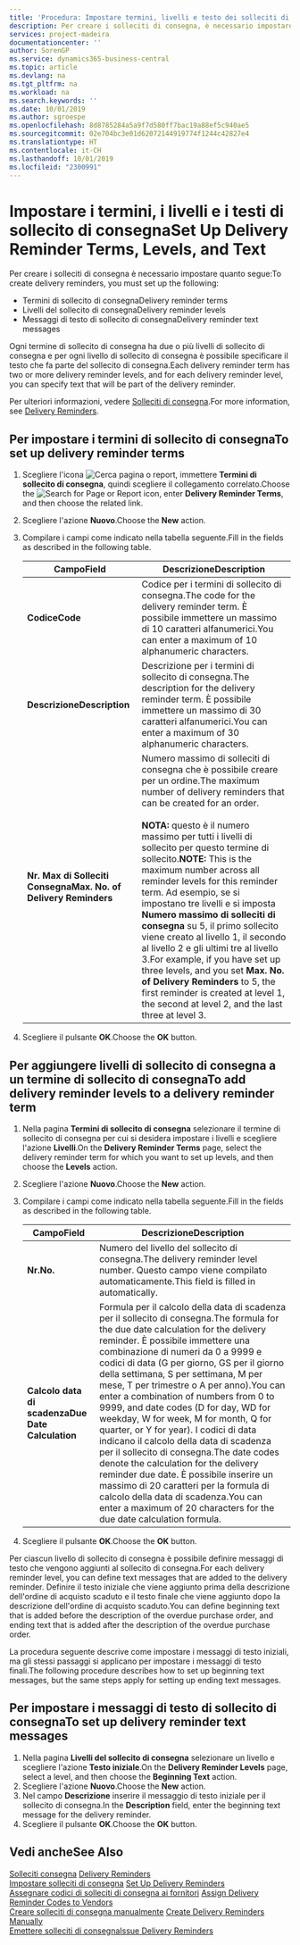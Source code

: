 ```yaml
---
title: 'Procedura: Impostare termini, livelli e testo dei solleciti di consegna'
description: Per creare i solleciti di consegna, è necessario impostare i termini, i livelli e i testi dei solleciti di consegna. messaggi
services: project-madeira
documentationcenter: ''
author: SorenGP
ms.service: dynamics365-business-central
ms.topic: article
ms.devlang: na
ms.tgt_pltfrm: na
ms.workload: na
ms.search.keywords: ''
ms.date: 10/01/2019
ms.author: sgroespe
ms.openlocfilehash: 8d8785284a5a9f7d580ff7bac19a88ef5c940ae5
ms.sourcegitcommit: 02e704bc3e01d62072144919774f1244c42827e4
ms.translationtype: HT
ms.contentlocale: it-CH
ms.lasthandoff: 10/01/2019
ms.locfileid: "2300991"
---
```

# <a name="set-up-delivery-reminder-terms-levels-and-text"></a><span data-ttu-id="78c75-104">Impostare i termini, i livelli e i testi di sollecito di consegna</span><span class="sxs-lookup"><span data-stu-id="78c75-104">Set Up Delivery Reminder Terms, Levels, and Text</span></span>
<span data-ttu-id="78c75-105">Per creare i solleciti di consegna è necessario impostare quanto segue:</span><span class="sxs-lookup"><span data-stu-id="78c75-105">To create delivery reminders, you must set up the following:</span></span>  

- <span data-ttu-id="78c75-106">Termini di sollecito di consegna</span><span class="sxs-lookup"><span data-stu-id="78c75-106">Delivery reminder terms</span></span>  
- <span data-ttu-id="78c75-107">Livelli del sollecito di consegna</span><span class="sxs-lookup"><span data-stu-id="78c75-107">Delivery reminder levels</span></span>  
- <span data-ttu-id="78c75-108">Messaggi di testo di sollecito di consegna</span><span class="sxs-lookup"><span data-stu-id="78c75-108">Delivery reminder text messages</span></span>  

<span data-ttu-id="78c75-109">Ogni termine di sollecito di consegna ha due o più livelli di sollecito di consegna e per ogni livello di sollecito di consegna è possibile specificare il testo che fa parte del sollecito di consegna.</span><span class="sxs-lookup"><span data-stu-id="78c75-109">Each delivery reminder term has two or more delivery reminder levels, and for each delivery reminder level, you can specify text that will be part of the delivery reminder.</span></span>  

<span data-ttu-id="78c75-110">Per ulteriori informazioni, vedere [Solleciti di consegna](delivery-reminders.md).</span><span class="sxs-lookup"><span data-stu-id="78c75-110">For more information, see [Delivery Reminders](delivery-reminders.md).</span></span>  

## <a name="to-set-up-delivery-reminder-terms"></a><span data-ttu-id="78c75-111">Per impostare i termini di sollecito di consegna</span><span class="sxs-lookup"><span data-stu-id="78c75-111">To set up delivery reminder terms</span></span>  

1.  <span data-ttu-id="78c75-112">Scegliere l'icona ![Cerca pagina o report](../../media/ui-search/search_small.png "icona Cerca pagina o report"), immettere **Termini di sollecito di consegna**, quindi scegliere il collegamento correlato.</span><span class="sxs-lookup"><span data-stu-id="78c75-112">Choose the ![Search for Page or Report](../../media/ui-search/search_small.png "Search for Page or Report icon") icon, enter **Delivery Reminder Terms**, and then choose the related link.</span></span>  
2.  <span data-ttu-id="78c75-113">Scegliere l'azione **Nuovo**.</span><span class="sxs-lookup"><span data-stu-id="78c75-113">Choose the **New** action.</span></span>  
3.  <span data-ttu-id="78c75-114">Compilare i campi come indicato nella tabella seguente.</span><span class="sxs-lookup"><span data-stu-id="78c75-114">Fill in the fields as described in the following table.</span></span>  

    |<span data-ttu-id="78c75-115">Campo</span><span class="sxs-lookup"><span data-stu-id="78c75-115">Field</span></span>|<span data-ttu-id="78c75-116">Descrizione</span><span class="sxs-lookup"><span data-stu-id="78c75-116">Description</span></span>|  
    |---------------------------------|---------------------------------------|  
    |<span data-ttu-id="78c75-117">**Codice**</span><span class="sxs-lookup"><span data-stu-id="78c75-117">**Code**</span></span>|<span data-ttu-id="78c75-118">Codice per i termini di sollecito di consegna.</span><span class="sxs-lookup"><span data-stu-id="78c75-118">The code for the delivery reminder term.</span></span> <span data-ttu-id="78c75-119">È possibile immettere un massimo di 10 caratteri alfanumerici.</span><span class="sxs-lookup"><span data-stu-id="78c75-119">You can enter a maximum of 10 alphanumeric characters.</span></span>|  
    |<span data-ttu-id="78c75-120">**Descrizione**</span><span class="sxs-lookup"><span data-stu-id="78c75-120">**Description**</span></span>|<span data-ttu-id="78c75-121">Descrizione per i termini di sollecito di consegna.</span><span class="sxs-lookup"><span data-stu-id="78c75-121">The description for the delivery reminder term.</span></span> <span data-ttu-id="78c75-122">È possibile immettere un massimo di 30 caratteri alfanumerici.</span><span class="sxs-lookup"><span data-stu-id="78c75-122">You can enter a maximum of 30 alphanumeric characters.</span></span>|  
    |<span data-ttu-id="78c75-123">**Nr. Max di Solleciti Consegna**</span><span class="sxs-lookup"><span data-stu-id="78c75-123">**Max. No. of Delivery Reminders**</span></span>|<span data-ttu-id="78c75-124">Numero massimo di solleciti di consegna che è possibile creare per un ordine.</span><span class="sxs-lookup"><span data-stu-id="78c75-124">The maximum number of delivery reminders that can be created for an order.</span></span><br /><br /> <span data-ttu-id="78c75-125">**NOTA:** questo è il numero massimo per tutti i livelli di sollecito per questo termine di sollecito.</span><span class="sxs-lookup"><span data-stu-id="78c75-125">**NOTE:** This is the maximum number across all reminder levels for this reminder term.</span></span> <span data-ttu-id="78c75-126">Ad esempio, se si impostano tre livelli e si imposta **Numero massimo di solleciti di consegna** su 5, il primo sollecito viene creato al livello 1, il secondo al livello 2 e gli ultimi tre al livello 3.</span><span class="sxs-lookup"><span data-stu-id="78c75-126">For example, if you have set up three levels, and you set **Max. No. of Delivery Reminders** to 5, the first reminder is created at level 1, the second at level 2, and the last three at level 3.</span></span>|  

4.  <span data-ttu-id="78c75-127">Scegliere il pulsante **OK**.</span><span class="sxs-lookup"><span data-stu-id="78c75-127">Choose the **OK** button.</span></span>  

## <a name="to-add-delivery-reminder-levels-to-a-delivery-reminder-term"></a><span data-ttu-id="78c75-128">Per aggiungere livelli di sollecito di consegna a un termine di sollecito di consegna</span><span class="sxs-lookup"><span data-stu-id="78c75-128">To add delivery reminder levels to a delivery reminder term</span></span>  

1.  <span data-ttu-id="78c75-129">Nella pagina **Termini di sollecito di consegna** selezionare il termine di sollecito di consegna per cui si desidera impostare i livelli e scegliere l'azione **Livelli**.</span><span class="sxs-lookup"><span data-stu-id="78c75-129">On the **Delivery Reminder Terms** page, select the delivery reminder term for which you want to set up levels, and then choose the **Levels** action.</span></span>  
2.  <span data-ttu-id="78c75-130">Scegliere l'azione **Nuovo**.</span><span class="sxs-lookup"><span data-stu-id="78c75-130">Choose the **New** action.</span></span>  
3.  <span data-ttu-id="78c75-131">Compilare i campi come indicato nella tabella seguente.</span><span class="sxs-lookup"><span data-stu-id="78c75-131">Fill in the fields as described in the following table.</span></span>  

    |<span data-ttu-id="78c75-132">Campo</span><span class="sxs-lookup"><span data-stu-id="78c75-132">Field</span></span>|<span data-ttu-id="78c75-133">Descrizione</span><span class="sxs-lookup"><span data-stu-id="78c75-133">Description</span></span>|  
    |---------------------------------|---------------------------------------|  
    |<span data-ttu-id="78c75-134">**Nr.**</span><span class="sxs-lookup"><span data-stu-id="78c75-134">**No.**</span></span>|<span data-ttu-id="78c75-135">Numero del livello del sollecito di consegna.</span><span class="sxs-lookup"><span data-stu-id="78c75-135">The delivery reminder level number.</span></span> <span data-ttu-id="78c75-136">Questo campo viene compilato automaticamente.</span><span class="sxs-lookup"><span data-stu-id="78c75-136">This field is filled in automatically.</span></span>|  
    |<span data-ttu-id="78c75-137">**Calcolo data di scadenza**</span><span class="sxs-lookup"><span data-stu-id="78c75-137">**Due Date Calculation**</span></span>|<span data-ttu-id="78c75-138">Formula per il calcolo della data di scadenza per il sollecito di consegna.</span><span class="sxs-lookup"><span data-stu-id="78c75-138">The formula for the due date calculation for the delivery reminder.</span></span> <span data-ttu-id="78c75-139">È possibile immettere una combinazione di numeri da 0 a 9999 e codici di data (G per giorno, GS per il giorno della settimana, S per settimana, M per mese, T per trimestre o A per anno).</span><span class="sxs-lookup"><span data-stu-id="78c75-139">You can enter a combination of numbers from 0 to 9999, and date codes (D for day, WD for weekday, W for week, M for month, Q for quarter, or Y for year).</span></span> <span data-ttu-id="78c75-140">I codici di data indicano il calcolo della data di scadenza per il sollecito di consegna.</span><span class="sxs-lookup"><span data-stu-id="78c75-140">The date codes denote the calculation for the delivery reminder due date.</span></span> <span data-ttu-id="78c75-141">È possibile inserire un massimo di 20 caratteri per la formula di calcolo della data di scadenza.</span><span class="sxs-lookup"><span data-stu-id="78c75-141">You can enter a maximum of 20 characters for the due date calculation formula.</span></span>|  

4.  <span data-ttu-id="78c75-142">Scegliere il pulsante **OK**.</span><span class="sxs-lookup"><span data-stu-id="78c75-142">Choose the **OK** button.</span></span>  

<span data-ttu-id="78c75-143">Per ciascun livello di sollecito di consegna è possibile definire messaggi di testo che vengono aggiunti al sollecito di consegna.</span><span class="sxs-lookup"><span data-stu-id="78c75-143">For each delivery reminder level, you can define text messages that are added to the delivery reminder.</span></span> <span data-ttu-id="78c75-144">Definire il testo iniziale che viene aggiunto prima della descrizione dell'ordine di acquisto scaduto e il testo finale che viene aggiunto dopo la descrizione dell'ordine di acquisto scaduto.</span><span class="sxs-lookup"><span data-stu-id="78c75-144">You can define beginning text that is added before the description of the overdue purchase order, and ending text that is added after the description of the overdue purchase order.</span></span>  

<span data-ttu-id="78c75-145">La procedura seguente descrive come impostare i messaggi di testo iniziali, ma gli stessi passaggi si applicano per impostare i messaggi di testo finali.</span><span class="sxs-lookup"><span data-stu-id="78c75-145">The following procedure describes how to set up beginning text messages, but the same steps apply for setting up ending text messages.</span></span>  

## <a name="to-set-up-delivery-reminder-text-messages"></a><span data-ttu-id="78c75-146">Per impostare i messaggi di testo di sollecito di consegna</span><span class="sxs-lookup"><span data-stu-id="78c75-146">To set up delivery reminder text messages</span></span>  

1.  <span data-ttu-id="78c75-147">Nella pagina **Livelli del sollecito di consegna** selezionare un livello e scegliere l'azione **Testo iniziale**.</span><span class="sxs-lookup"><span data-stu-id="78c75-147">On the **Delivery Reminder Levels** page, select a level, and then choose the **Beginning Text** action.</span></span>  
2.  <span data-ttu-id="78c75-148">Scegliere l'azione **Nuovo**.</span><span class="sxs-lookup"><span data-stu-id="78c75-148">Choose the **New** action.</span></span>  
3.  <span data-ttu-id="78c75-149">Nel campo **Descrizione** inserire il messaggio di testo iniziale per il sollecito di consegna.</span><span class="sxs-lookup"><span data-stu-id="78c75-149">In the **Description** field, enter the beginning text message for the delivery reminder.</span></span>  
4.  <span data-ttu-id="78c75-150">Scegliere il pulsante **OK**.</span><span class="sxs-lookup"><span data-stu-id="78c75-150">Choose the **OK** button.</span></span>  

## <a name="see-also"></a><span data-ttu-id="78c75-151">Vedi anche</span><span class="sxs-lookup"><span data-stu-id="78c75-151">See Also</span></span>  
 <span data-ttu-id="78c75-152">[Solleciti consegna](delivery-reminders.md) </span><span class="sxs-lookup"><span data-stu-id="78c75-152">[Delivery Reminders](delivery-reminders.md) </span></span>  
 <span data-ttu-id="78c75-153">[Impostare solleciti di consegna](how-to-set-up-delivery-reminders.md) </span><span class="sxs-lookup"><span data-stu-id="78c75-153">[Set Up Delivery Reminders](how-to-set-up-delivery-reminders.md) </span></span>  
 <span data-ttu-id="78c75-154">[Assegnare codici di solleciti di consegna ai fornitori](how-to-assign-delivery-reminder-codes-to-vendors.md) </span><span class="sxs-lookup"><span data-stu-id="78c75-154">[Assign Delivery Reminder Codes to Vendors](how-to-assign-delivery-reminder-codes-to-vendors.md) </span></span>  
 <span data-ttu-id="78c75-155">[Creare solleciti di consegna manualmente](how-to-create-delivery-reminders-manually.md) </span><span class="sxs-lookup"><span data-stu-id="78c75-155">[Create Delivery Reminders Manually](how-to-create-delivery-reminders-manually.md) </span></span>  
 [<span data-ttu-id="78c75-156">Emettere solleciti di consegna</span><span class="sxs-lookup"><span data-stu-id="78c75-156">Issue Delivery Reminders</span></span>](how-to-issue-delivery-reminders.md)
